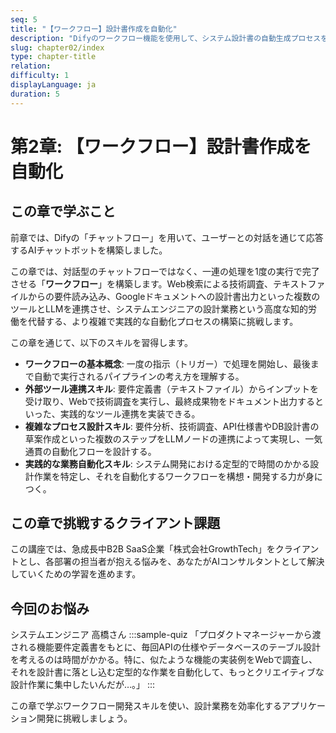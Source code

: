 ```yaml
---
seq: 5
title: "【ワークフロー】設計書作成を自動化"
description: "Difyのワークフロー機能を使用して、システム設計書の自動生成プロセスを構築する方法を学びます。"
slug: chapter02/index
type: chapter-title
relation: 
difficulty: 1
displayLanguage: ja
duration: 5
---
```


# 第2章: 【ワークフロー】設計書作成を自動化

## この章で学ぶこと
前章では、Difyの「チャットフロー」を用いて、ユーザーとの対話を通じて応答するAIチャットボットを構築しました。

この章では、対話型のチャットフローではなく、一連の処理を1度の実行で完了させる「**ワークフロー**」を構築します。Web検索による技術調査、テキストファイルからの要件読み込み、Googleドキュメントへの設計書出力といった複数のツールとLLMを連携させ、システムエンジニアの設計業務という高度な知的労働を代替する、より複雑で実践的な自動化プロセスの構築に挑戦します。

この章を通じて、以下のスキルを習得します。
- **ワークフローの基本概念**: 一度の指示（トリガー）で処理を開始し、最後まで自動で実行されるパイプラインの考え方を理解する。
- **外部ツール連携スキル**: 要件定義書（テキストファイル）からインプットを受け取り、Webで技術調査を実行し、最終成果物をドキュメント出力するといった、実践的なツール連携を実装できる。
- **複雑なプロセス設計スキル**: 要件分析、技術調査、API仕様書やDB設計書の草案作成といった複数のステップをLLMノードの連携によって実現し、一気通貫の自動化フローを設計する。
- **実践的な業務自動化スキル**: システム開発における定型的で時間のかかる設計作業を特定し、それを自動化するワークフローを構想・開発する力が身につく。

## この章で挑戦するクライアント課題
この講座では、急成長中B2B SaaS企業「株式会社GrowthTech」をクライアントとし、各部署の担当者が抱える悩みを、あなたがAIコンサルタントとして解決していくための学習を進めます。

## 今回のお悩み
システムエンジニア 高橋さん
:::sample-quiz
「プロダクトマネージャーから渡される機能要件定義書をもとに、毎回APIの仕様やデータベースのテーブル設計を考えるのは時間がかかる。特に、似たような機能の実装例をWebで調査し、それを設計書に落とし込む定型的な作業を自動化して、もっとクリエイティブな設計作業に集中したいんだが…。」
:::

この章で学ぶワークフロー開発スキルを使い、設計業務を効率化するアプリケーション開発に挑戦しましょう。